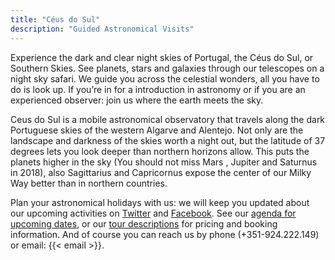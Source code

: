 ```yaml
---
title: "Céus do Sul"
description: "Guided Astronomical Visits"
---
```


Experience the dark and clear night skies of Portugal, the Céus do Sul, or Southern Skies. See planets, stars and galaxies through our telescopes on a night sky safari. We guide you across the celestial wonders, all you have to do is look up.
If you’re in for a introduction in astronomy or if you are an experienced observer: join us where the earth meets the sky.

Ceus do Sul is a mobile astronomical observatory that travels along the dark Portuguese skies of the western Algarve and Alentejo. Not only are the landscape and darkness of the skies worth a night out, but the latitude of 37 degrees
lets you look deeper than northern horizons allow. This puts the planets higher in the sky (You should not miss Mars , Jupiter and Saturnus in 2018), also Sagittarius and Capricornus expose the center of our Milky Way better than in northern countries.

Plan your astronomical holidays with us: we will keep you updated about our upcoming activities on [Twitter](https://twitter.com/ceusdosul) and [Facebook](https://www.facebook.com/ceusdosul/).
See our [agenda for upcoming dates](/agenda), or our [tour descriptions](/tours) for pricing and booking information.
And of course you can reach us by phone (+351-924.222.149) or email: {{< email >}}.
